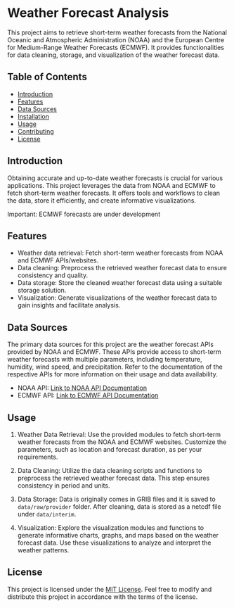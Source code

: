# Weather Forecast Analysis

This project aims to retrieve short-term weather forecasts from the National Oceanic and Atmospheric Administration (NOAA) and the European Centre for Medium-Range Weather Forecasts (ECMWF). It provides functionalities for data cleaning, storage, and visualization of the weather forecast data.

## Table of Contents

- [Introduction](#introduction)
- [Features](#features)
- [Data Sources](#data-sources)
- [Installation](#installation)
- [Usage](#usage)
- [Contributing](#contributing)
- [License](#license)

## Introduction

Obtaining accurate and up-to-date weather forecasts is crucial for various applications. This project leverages the data from NOAA and ECMWF to fetch short-term weather forecasts. It offers tools and workflows to clean the data, store it efficiently, and create informative visualizations.

Important: ECMWF forecasts are under development

## Features

- Weather data retrieval: Fetch short-term weather forecasts from NOAA and ECMWF APIs/websites.
- Data cleaning: Preprocess the retrieved weather forecast data to ensure consistency and quality.
- Data storage: Store the cleaned weather forecast data using a suitable storage solution.
- Visualization: Generate visualizations of the weather forecast data to gain insights and facilitate analysis.

## Data Sources

The primary data sources for this project are the weather forecast APIs provided by NOAA and ECMWF. These APIs provide access to short-term weather forecasts with multiple parameters, including temperature, humidity, wind speed, and precipitation. Refer to the documentation of the respective APIs for more information on their usage and data availability.

- NOAA API: [Link to NOAA API Documentation](https://nomads.ncep.noaa.gov/)
- ECMWF API: [Link to ECMWF API Documentation](https://data.ecmwf.int/forecasts/)

<!-- ## Installation

To set up this project locally, follow these steps:

1. Clone the repository: `git clone https://github.com/your-username/repository.git`
2. Navigate to the project directory: `cd repository`
3. Install the required dependencies: `pip install -r requirements.txt` -->

## Usage

1. Weather Data Retrieval: Use the provided modules to fetch short-term weather forecasts from the NOAA and ECMWF websites. Customize the parameters, such as location and forecast duration, as per your requirements.

2. Data Cleaning: Utilize the data cleaning scripts and functions to preprocess the retrieved weather forecast data. This step ensures consistency in period and units.

3. Data Storage: Data is originally comes in GRIB files and it is saved to `data/raw/provider` folder. After cleaning, data is stored as a netcdf file under `data/interim`.

4. Visualization: Explore the visualization modules and functions to generate informative charts, graphs, and maps based on the weather forecast data. Use these visualizations to analyze and interpret the weather patterns.

<!-- ## Contributing

Contributions are welcome! If you would like to contribute to this project, please follow these steps:

1. Fork the repository.
2. Create a new branch for your feature: `git checkout -b feature-name`
3. Make your changes and commit them: `git commit -m "Add feature"`
4. Push to the branch: `git push origin feature-name`
5. Submit a pull request describing your changes. -->

## License

This project is licensed under the [MIT License](LICENSE). Feel free to modify and distribute this project in accordance with the terms of the license.
